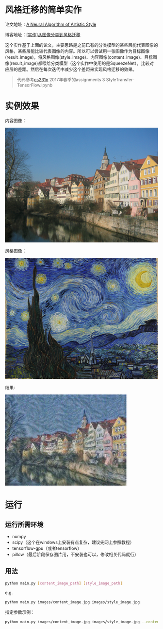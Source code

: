 # 风格迁移的简单实作

论文地址：[A Neural Algorithm of Artistic Style](https://arxiv.org/pdf/1508.06576.pdf)

博客地址：[[实作]从图像分类到风格迁移](http://junmo.farbox.com/post/ji-qi-xue-xi/-shi-zuo-cong-tu-xiang-fen-lei-dao-feng-ge-qian-yi#content)

这个实作基于上面的论文，主要思路是之前已有的分类模型的某些层能代表图像的风格，某些层能比较代表图像的内容。所以可以尝试用一张图像作为目标图像(result_image)，将风格图像(style_image)、内容图像(content_image)、目标图像(result_image)都喂给分类模型（这个实作中使用的是SqueezeNet），比较对应层的差距。然后在每次迭代中减少这个差距来实现风格迁移的效果。

> 代码参考[cs231n](http://cs231n.stanford.edu/) 2017年春季的assignments 3 StyleTransfer-TensorFlow.ipynb

# 实例效果

内容图像：

![content_image](images/content_image.jpg)

风格图像：

![style_image](images/style_image.jpg)

结果:

![result_image](result/result.jpg)

# 运行

## 运行所需环境

- numpy
- scipy（这个在windows上安装有点复杂，建议先网上参照教程）
- tensorflow-gpu（或者tensorflow）
- pillow（最后阶段保存图片用，不安装也可以，修改相关代码就行）

## 用法

``` sh
python main.py [content_image_path] [style_image_path]
```

e.g.

``` sh
python main.py images/content_image.jpg images/style_image.jpg
```

指定参数示例：

``` sh
python main.py images/content_image.jpg images/style_image.jpg --content_weight 6e-2 --style_weight 300000 1000 15 3 --tv_weight 2e-2 --num_iter 200
```

